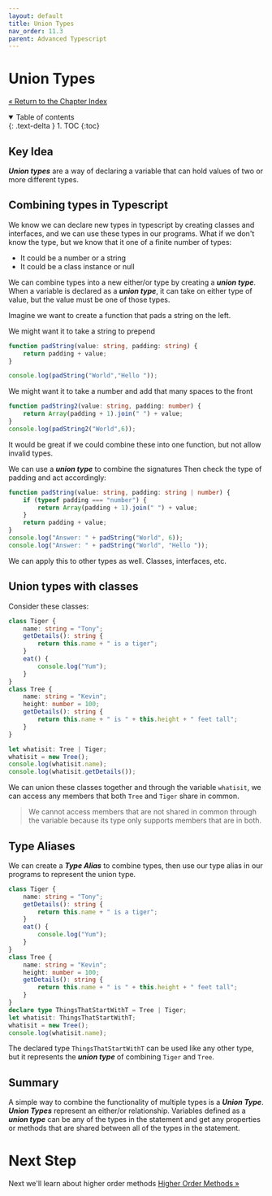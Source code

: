 ```yaml
---
layout: default
title: Union Types
nav_order: 11.3
parent: Advanced Typescript
---
```


# Union Types

[&laquo; Return to the Chapter Index](index.md)

<details open markdown="block">
  <summary>
    Table of contents
  </summary>
  {: .text-delta }
1. TOC
{:toc}
</details>

## Key Idea

**_Union types_** are a way of declaring a variable that can hold values of two or more different types.

## Combining types in Typescript

We know we can declare new types in typescript by creating classes and interfaces, and we can use these types in our programs.
What if we don't know the type, but we know that it one of a finite number of types:

-   It could be a number or a string
-   It could be a class instance or null

We can combine types into a new either/or type by creating a **_union type_**.
When a variable is declared as a **_union type_**, it can take on either type of value, but the value must be one of those types.

Imagine we want to create a function that pads a string on the left.

We might want it to take a string to prepend

```typescript
function padString(value: string, padding: string) {
    return padding + value;
}

console.log(padString("World","Hello "));
```

We might want it to take a number and add that many spaces to the front

```typescript
function padString2(value: string, padding: number) {
    return Array(padding + 1).join(" ") + value;
}
console.log(padString2("World",6));
```

It would be great if we could combine these into one function, but not allow invalid types.

We can use a **_union type_** to combine the signatures Then check the type of padding and act accordingly:

```typescript
function padString(value: string, padding: string | number) {
    if (typeof padding === "number") {
        return Array(padding + 1).join(" ") + value;
    }
    return padding + value;
}
console.log("Answer: " + padString("World", 6));
console.log("Answer: " + padString("World", "Hello "));
```

We can apply this to other types as well. Classes, interfaces, etc.

## Union types with classes

Consider these classes:

```typescript
class Tiger {
    name: string = "Tony";
    getDetails(): string {
        return this.name + " is a tiger";
    }
    eat() {
        console.log("Yum");
    }
}
class Tree {
    name: string = "Kevin";
    height: number = 100;
    getDetails(): string {
        return this.name + " is " + this.height + " feet tall";
    }
}

let whatisit: Tree | Tiger;
whatisit = new Tree();
console.log(whatisit.name);
console.log(whatisit.getDetails());
```

We can union these classes together and through the variable `whatisit`, we can access any members that both `Tree` and `Tiger` share in common.

> We cannot access members that are not shared in common through the variable because its type only supports members that are in both.

## Type Aliases

We can create a **_Type Alias_** to combine types, then use our type alias in our programs to represent the union type.

```typescript
class Tiger {
    name: string = "Tony";
    getDetails(): string {
        return this.name + " is a tiger";
    }
    eat() {
        console.log("Yum");
    }
}
class Tree {
    name: string = "Kevin";
    height: number = 100;
    getDetails(): string {
        return this.name + " is " + this.height + " feet tall";
    }
}
declare type ThingsThatStartWithT = Tree | Tiger;
let whatisit: ThingsThatStartWithT;
whatisit = new Tree();
console.log(whatisit.name);
```

The declared type `ThingsThatStartWithT` can be used like any other type, but it represents the **_union type_** of combining `Tiger` and `Tree`.

## Summary

A simple way to combine the functionality of multiple types is a **_Union Type_**. **_Union Types_** represent an either/or relationship. Variables defined as a **_union type_** can be any of the types in the statement and get any properties or methods that are shared between all of the types in the statement.

# Next Step

Next we'll learn about higher order methods [Higher Order Methods &raquo;](../12-high-order-methods/index.md)
